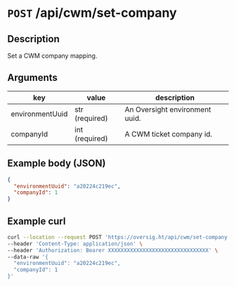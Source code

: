 # `POST` /api/cwm/set-company

## Description

Set a CWM company mapping.

## Arguments

| key             | value          | description                |
| --------------- | -------------- | -------------------------- |
| environmentUuid | str (required) | An Oversight environment uuid. |
| companyId       | int (required) | A CWM ticket company id.      |

## Example body (JSON)

```json
{
  "environmentUuid": "a20224c219ec",
  "companyId": 1
}
```

## Example curl

```bash
curl --location --request POST 'https://oversig.ht/api/cwm/set-company' \
--header 'Content-Type: application/json' \
--header 'Authorization: Bearer XXXXXXXXXXXXXXXXXXXXXXXXXXXXXXXX' \
--data-raw '{
  "environmentUuid": "a20224c219ec",
  "companyId": 1
}'
```
